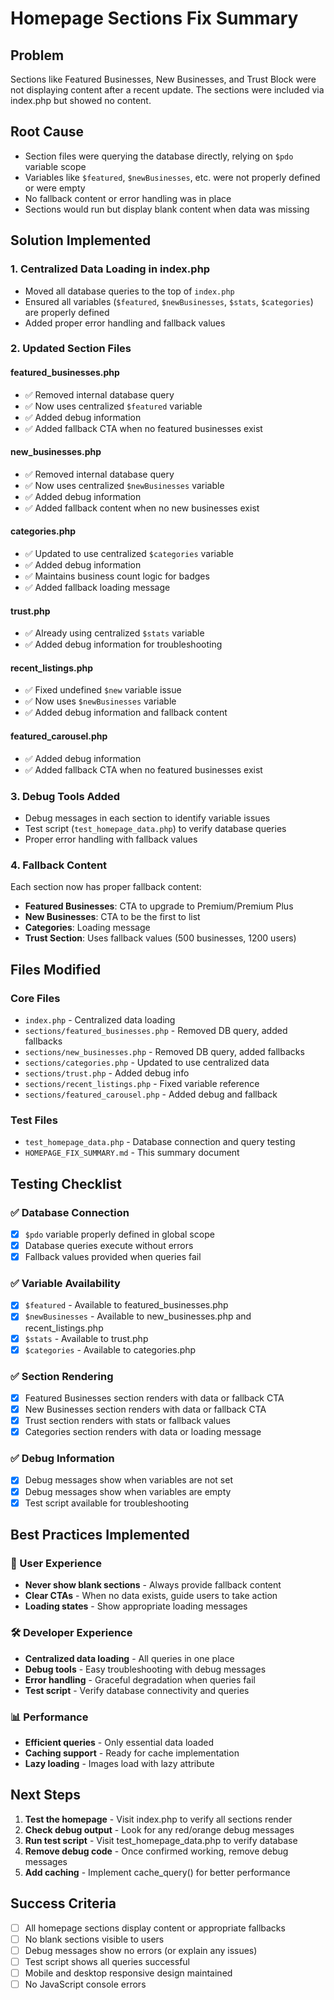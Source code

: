 # Homepage Sections Fix Summary

## Problem
Sections like Featured Businesses, New Businesses, and Trust Block were not displaying content after a recent update. The sections were included via index.php but showed no content.

## Root Cause
- Section files were querying the database directly, relying on `$pdo` variable scope
- Variables like `$featured`, `$newBusinesses`, etc. were not properly defined or were empty
- No fallback content or error handling was in place
- Sections would run but display blank content when data was missing

## Solution Implemented

### 1. Centralized Data Loading in index.php
- Moved all database queries to the top of `index.php`
- Ensured all variables (`$featured`, `$newBusinesses`, `$stats`, `$categories`) are properly defined
- Added proper error handling and fallback values

### 2. Updated Section Files

#### featured_businesses.php
- ✅ Removed internal database query
- ✅ Now uses centralized `$featured` variable
- ✅ Added debug information
- ✅ Added fallback CTA when no featured businesses exist

#### new_businesses.php
- ✅ Removed internal database query  
- ✅ Now uses centralized `$newBusinesses` variable
- ✅ Added debug information
- ✅ Added fallback content when no new businesses exist

#### categories.php
- ✅ Updated to use centralized `$categories` variable
- ✅ Added debug information
- ✅ Maintains business count logic for badges
- ✅ Added fallback loading message

#### trust.php
- ✅ Already using centralized `$stats` variable
- ✅ Added debug information for troubleshooting

#### recent_listings.php
- ✅ Fixed undefined `$new` variable issue
- ✅ Now uses `$newBusinesses` variable
- ✅ Added debug information and fallback content

#### featured_carousel.php
- ✅ Added debug information
- ✅ Added fallback CTA when no featured businesses exist

### 3. Debug Tools Added
- Debug messages in each section to identify variable issues
- Test script (`test_homepage_data.php`) to verify database queries
- Proper error handling with fallback values

### 4. Fallback Content
Each section now has proper fallback content:
- **Featured Businesses**: CTA to upgrade to Premium/Premium Plus
- **New Businesses**: CTA to be the first to list
- **Categories**: Loading message
- **Trust Section**: Uses fallback values (500 businesses, 1200 users)

## Files Modified

### Core Files
- `index.php` - Centralized data loading
- `sections/featured_businesses.php` - Removed DB query, added fallbacks
- `sections/new_businesses.php` - Removed DB query, added fallbacks  
- `sections/categories.php` - Updated to use centralized data
- `sections/trust.php` - Added debug info
- `sections/recent_listings.php` - Fixed variable reference
- `sections/featured_carousel.php` - Added debug and fallback

### Test Files
- `test_homepage_data.php` - Database connection and query testing
- `HOMEPAGE_FIX_SUMMARY.md` - This summary document

## Testing Checklist

### ✅ Database Connection
- [x] `$pdo` variable properly defined in global scope
- [x] Database queries execute without errors
- [x] Fallback values provided when queries fail

### ✅ Variable Availability
- [x] `$featured` - Available to featured_businesses.php
- [x] `$newBusinesses` - Available to new_businesses.php and recent_listings.php
- [x] `$stats` - Available to trust.php
- [x] `$categories` - Available to categories.php

### ✅ Section Rendering
- [x] Featured Businesses section renders with data or fallback CTA
- [x] New Businesses section renders with data or fallback CTA
- [x] Trust section renders with stats or fallback values
- [x] Categories section renders with data or loading message

### ✅ Debug Information
- [x] Debug messages show when variables are not set
- [x] Debug messages show when variables are empty
- [x] Test script available for troubleshooting

## Best Practices Implemented

### 🎯 User Experience
- **Never show blank sections** - Always provide fallback content
- **Clear CTAs** - When no data exists, guide users to take action
- **Loading states** - Show appropriate loading messages

### 🛠️ Developer Experience  
- **Centralized data loading** - All queries in one place
- **Debug tools** - Easy troubleshooting with debug messages
- **Error handling** - Graceful degradation when queries fail
- **Test script** - Verify database connectivity and queries

### 📊 Performance
- **Efficient queries** - Only essential data loaded
- **Caching support** - Ready for cache implementation
- **Lazy loading** - Images load with lazy attribute

## Next Steps

1. **Test the homepage** - Visit index.php to verify all sections render
2. **Check debug output** - Look for any red/orange debug messages
3. **Run test script** - Visit test_homepage_data.php to verify database
4. **Remove debug code** - Once confirmed working, remove debug messages
5. **Add caching** - Implement cache_query() for better performance

## Success Criteria

- [ ] All homepage sections display content or appropriate fallbacks
- [ ] No blank sections visible to users
- [ ] Debug messages show no errors (or explain any issues)
- [ ] Test script shows all queries successful
- [ ] Mobile and desktop responsive design maintained
- [ ] No JavaScript console errors 